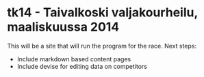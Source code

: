 # tk14 - Taivalkoski valjakourheilu, maaliskuussa 2014

This will be a site that will run the program for the race. Next steps:

- Include markdown based content pages
- Include devise for editing data on competitors

